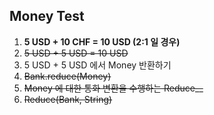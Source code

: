Money Test
---
1. __5 USD + 10 CHF = 10 USD (2:1 일 경우)__
2. ~~5 USD + 5 USD = 10 USD~~
3. 5 USD + 5 USD 에서 Money 반환하기
4. ~~Bank.reduce(Money)~~
5. ~~Money 에 대한 통화 변환을 수행하는 Reduce__~~
6. ~~Reduce(Bank, String)~~